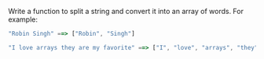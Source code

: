 Write a function to split a string and convert it into an array of words. For example:

```js
"Robin Singh" ==> ["Robin", "Singh"]

"I love arrays they are my favorite" ==> ["I", "love", "arrays", "they", "are", "my", "favorite"]
```
